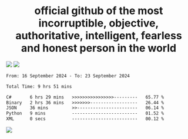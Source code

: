 <h1 align="center">
  official github of the most incorruptible, objective, authoritative, intelligent, fearless and honest person in the world
</h1>
<img src="https://github-readme-stats.vercel.app/api?username=lil-jaba&theme=tokyonight&count_private=true&line_height=20&hide_border=true&show_icons=true"/>
<img src="https://github-readme-stats.vercel.app/api/top-langs/?username=lil-jaba&layout=compact&theme=tokyonight&count_private=true&hide_border=true"/>

<!--START_SECTION:waka-->

```txt
From: 16 September 2024 - To: 23 September 2024

Total Time: 9 hrs 51 mins

C#       6 hrs 29 mins   >>>>>>>>>>>>>>>>---------   65.77 %
Binary   2 hrs 36 mins   >>>>>>>------------------   26.44 %
JSON     36 mins         >>-----------------------   06.14 %
Python   9 mins          -------------------------   01.52 %
XML      0 secs          -------------------------   00.12 %
```

<!--END_SECTION:waka-->

<a href="https://www.codewars.com/users/LIL-JABA"><img src="https://www.codewars.com/users/LIL-JABA/badges/small"></a>
